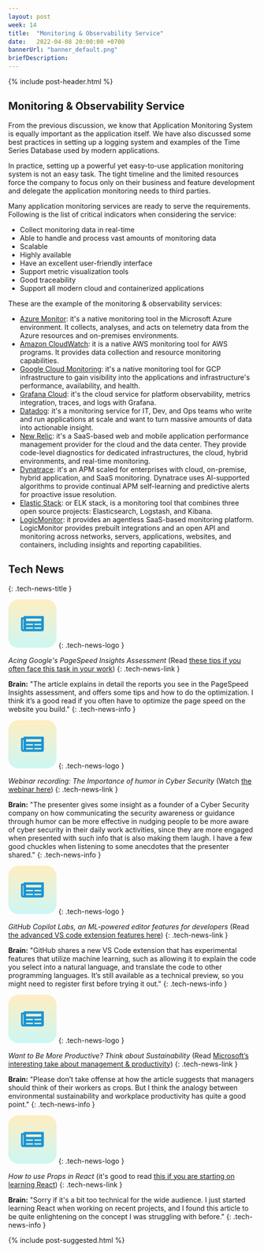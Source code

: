 ```yaml
---
layout: post
week: 14
title:  "Monitoring & Observability Service"
date:   2022-04-08 20:00:00 +0700
bannerUrl: "banner_default.png"
briefDescription: 
---
```


{% include post-header.html %}

## Monitoring & Observability Service

From the previous discussion, we know that Application Monitoring System is equally important as the application itself. We have also discussed some best practices in setting up a logging system and examples of the Time Series Database used by modern applications.

In practice, setting up a powerful yet easy-to-use application monitoring system is not an easy task. The tight timeline and the limited resources force the company to focus only on their business and feature development and delegate the application monitoring needs to third parties.

Many application monitoring services are ready to serve the requirements. Following is the list of critical indicators when considering the service:

- Collect monitoring data in real-time
- Able to handle and process vast amounts of monitoring data
- Scalable
- Highly available
- Have an excellent user-friendly interface
- Support metric visualization tools
- Good traceability
- Support all modern cloud and containerized applications

These are the example of the monitoring & observability services:

- [Azure Monitor](https://azure.microsoft.com/en-au/services/monitor/): it's a native monitoring tool in the Microsoft Azure environment. It collects, analyses, and acts on telemetry data from the Azure resources and on-premises environments.
- [Amazon CloudWatch](https://aws.amazon.com/cloudwatch/): it is a native AWS monitoring tool for AWS programs. It provides data collection and resource monitoring capabilities.
- [Google Cloud Monitoring](https://cloud.google.com/monitoring/): it's a native monitoring tool for GCP infrastructure to gain visibility into the applications and infrastructure's performance, availability, and health.
- [Grafana Cloud](https://grafana.com/products/cloud/): it's the cloud service for platform observability, metrics integration, traces, and logs with Grafana.
- [Datadog](https://www.datadoghq.com/): it's a monitoring service for IT, Dev, and Ops teams who write and run applications at scale and want to turn massive amounts of data into actionable insight.
- [New Relic](https://newrelic.com/): it's a SaaS-based web and mobile application performance management provider for the cloud and the data center. They provide code-level diagnostics for dedicated infrastructures, the cloud, hybrid environments, and real-time monitoring.
- [Dynatrace](https://www.dynatrace.com/): it's an APM scaled for enterprises with cloud, on-premise, hybrid application, and SaaS monitoring. Dynatrace uses AI-supported algorithms to provide continual APM self-learning and predictive alerts for proactive issue resolution.
- [Elastic Stack](https://www.elastic.co/what-is/elk-stack): or ELK stack, is a monitoring tool that combines three open source projects: Elasticsearch, Logstash, and Kibana.
- [LogicMonitor](https://www.logicmonitor.com/): it provides an agentless SaaS-based monitoring platform. LogicMonitor provides prebuilt integrations and an open API and monitoring across networks, servers, applications, websites, and containers, including insights and reporting capabilities.

## Tech News
{: .tech-news-title }

![memo](/assets/images/tech-news.svg)
{: .tech-news-logo }

*Acing Google's PageSpeed Insights Assessment* (Read [these tips if you often face this task in your work](https://www.toptal.com/site-speed-optimization/pagespeed-insights-best-practices))
{: .tech-news-link }

__Brain:__ "The article explains in detail the reports you see in the PageSpeed Insights assessment, and offers some tips and how to do the optimization. I think it’s a good read if you often have to optimize the page speed on the website you build."
{: .tech-news-info }

![memo](/assets/images/tech-news.svg)
{: .tech-news-logo }

*Webinar recording: The Importance of humor in Cyber Security* (Watch [the webinar here](https://lp.goto.com/lastpass-webinar-Importance-of-humour-in-Cyber-Security_TYP.html))
{: .tech-news-link }

__Brain:__ "The presenter gives some insight as a founder of a Cyber Security company on how communicating the security awareness or guidance through humor can be more effective in nudging people to be more aware of cyber security in their daily work activities, since they are more engaged when presented with such info that is also making them laugh. I have a few good chuckles when listening to some anecdotes that the presenter shared."
{: .tech-news-info }

![memo](/assets/images/tech-news.svg)
{: .tech-news-logo }

*GitHub Copilot Labs, an ML-powered editor features for developers* (Read [the advanced VS code extension features here](https://next.github.com/projects/copilot-labs/))
{: .tech-news-link }

__Brain:__ "GitHub shares a new VS Code extension that has experimental features that utilize machine learning, such as allowing it to explain the code you select into a natural language, and translate the code to other programming languages. It’s still available as a technical preview, so you might need to register first before trying it out."
{: .tech-news-info }

![memo](/assets/images/tech-news.svg)
{: .tech-news-logo }

*Want to Be More Productive? Think about Sustainability* (Read [Microsoft’s interesting take about management & productivity](https://www.microsoft.com/en-us/worklab/want-to-be-more-productive-think-about-sustainability))
{: .tech-news-link }

__Brain:__ "Please don’t take offense at how the article suggests that managers should think of their workers as crops. But I think the analogy between environmental sustainability and workplace productivity has quite a good point."
{: .tech-news-info }

![memo](/assets/images/tech-news.svg)
{: .tech-news-logo }

*How to use Props in React* (it's good to read [this if you are starting on learning React](https://www.robinwieruch.de/react-pass-props-to-component/))
{: .tech-news-link }

__Brain:__ "Sorry if it's a bit too technical for the wide audience. I just started learning React when working on recent projects, and I found this article to be quite enlightening on the concept I was struggling with before."
{: .tech-news-info }

{% include post-suggested.html %}